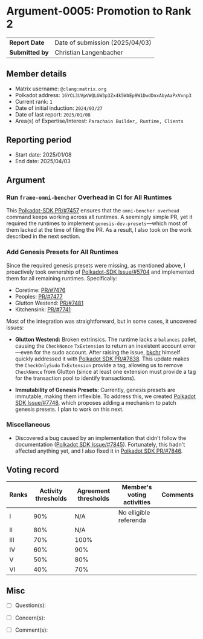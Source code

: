 # Argument-0005: Promotion to Rank 2

|                 |                                 |
| --------------- |---------------------------------|
| **Report Date** | Date of submission (2025/04/03) |
| **Submitted by**| Christian Langenbacher          |


## Member details

- Matrix username: `@clang:matrix.org`
- Polkadot address: `16YCL3UVpVWQLGW3p3Zx4k5WAEp9W1DwdDnxAbyAaPxVxnp3`
- Current rank: `1`
- Date of initial induction: `2024/03/27`
- Date of last report: `2025/01/08`
- Area(s) of Expertise/Interest: `Parachain Builder, Runtime, Clients`


## Reporting period

- Start date: 2025/01/08
- End date: 2025/04/03


## Argument

### Run `frame-omni-bencher` Overhead in CI for All Runtimes
This [Polkadot-SDK PR/#7457](https://github.com/paritytech/polkadot-sdk/pull/7459) ensures that the `omni-bencher overhead` command keeps working across all runtimes. A seemingly simple PR, yet it required the runtimes to implement `genesis-dev-presets`—which most of them lacked at the time of filing the PR. As a result, I also took on the work described in the next section.

### Add Genesis Presets for All Runtimes
Since the required genesis presets were missing, as mentioned above, I proactively took ownership of [Polkadot-SDK Issue/#5704](https://github.com/paritytech/polkadot-sdk/issues/5704) and implemented them for all remaining runtimes. Specifically:

- Coretime: [PR/#7476](https://github.com/paritytech/polkadot-sdk/pull/7476)
- Peoples: [PR/#7477](https://github.com/paritytech/polkadot-sdk/pull/7477)
- Glutton Westend: [PR/#7481](https://github.com/paritytech/polkadot-sdk/pull/7481)
- Kitchensink: [PR/#7741](https://github.com/paritytech/polkadot-sdk/pull/7741)

Most of the integration was straightforward, but in some cases, it uncovered issues:

- **Glutton Westend:** Broken extrinsics. The runtime lacks a `balances` pallet, causing the `CheckNonce` `TxExtension` to return an inexistent account error—even for the sudo account. After raising the issue, [bkchr](https://github.com/bkchr) himself quickly addressed it with [Polkadot SDK PR/#7838](https://github.com/paritytech/polkadot-sdk/pull/7838). This update makes the `CheckOnlySudo` `TxExtension` provide a tag, allowing us to remove `CheckNonce` from Glutton (since at least one extension must provide a tag for the transaction pool to identify transactions).

- **Immutability of Genesis Presets:** Currently, genesis presets are immutable, making them inflexible. To address this, we created [Polkadot SDK Issue/#7748](https://github.com/paritytech/polkadot-sdk/issues/7748), which proposes adding a mechanism to patch genesis presets. I plan to work on this next.

### Miscellaneous
- Discovered a bug caused by an implementation that didn’t follow the documentation ([Polkadot SDK Issue/#7845](https://github.com/paritytech/polkadot-sdk/issues/7845)). Fortunately, this hadn't affected anything yet, and I also fixed it in [Polkadot SDK PR/#7846](https://github.com/paritytech/polkadot-sdk/pull/7846).

## Voting record

|  Ranks | Activity thresholds | Agreement thresholds | Member's voting activities | Comments |
|---|---|----------------------|----------------------------|---|
|I  |90%   | N/A                  | No elligible referenda     |  |
|II |80%   | N/A                  |                            |  |
|III|70%   | 100%                 |                            |  |
|IV |60%   | 90%                  |                            |  |
|V  |50%   | 80%                  |                            |  |
|VI |40%   | 70%                  |                            |  |


## Misc

- [ ] Question(s):

- [ ] Concern(s):

- [ ] Comment(s):
